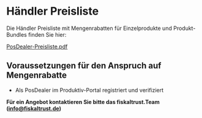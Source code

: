 # Händler Preisliste

Die Händler Preisliste mit Mengenrabatten für Einzelprodukte und Produkt-Bundles finden Sie hier:

 [PosDealer-Preisliste.pdf](https://github.com/fiskaltrust/productdescription-de-doc/blob/master/resources-posdealer/pre-sales/media/PosDealer-Preisliste.pdf)

## Voraussetzungen für den Anspruch auf Mengenrabatte

- Als PosDealer im Produktiv-Portal registriert und verifiziert

**Für ein Angebot kontaktieren Sie bitte das fiskaltrust.Team (info@fiskaltrust.de)**